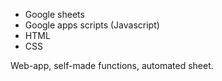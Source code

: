 * Google sheets
* Google apps scripts (Javascript)
* HTML
* CSS

Web-app, self-made functions, automated sheet.